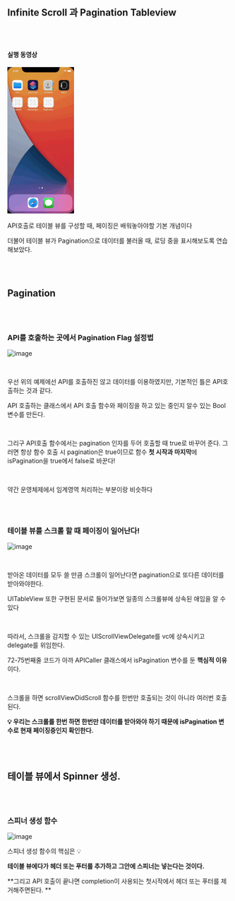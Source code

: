 ## Infinite Scroll 과 Pagination Tableview

</br>

</br>



#### 실행 동영상
<img src="https://github.com/Youngminah/iosStudyRecording/blob/main/gif/pagination.gif" title="auto gif" width="30%"/>




API호출로 테이블 뷰를 구성할 때, 페이징은 배워놓아야할 기본 개념이다

더불어 테이블 뷰가 Pagination으로 데이터를 불러올 때, 로딩 중을 표시해보도록 연습해보았다.

</br>

</br>

## Pagination

</br>

</br>

### API를 호출하는 곳에서 Pagination Flag 설정법

![image](https://user-images.githubusercontent.com/42762236/122684541-d9474a80-d240-11eb-8cd9-c968a8c61741.png)


</br>

우선 위의 예제에선 API를 호출하진 않고 데이터를 이용하였지만, 기본적인 틀은 API호출하는 것과 같다.

API 호출하는 클래스에서  API 호출 함수와 페이징을 하고 있는 중인지 알수 있는 Bool 변수를 만든다. 

</br>

그리구 API호출 함수에서는 pagination 인자를 두어 호출할 때  true로 바꾸어 준다. 그러면 항상 함수 호출 시 pagination은 true이므로 함수 **첫 시작과 마지막**에 isPagination을 true에서 false로 바꾼다! 

</br>

약간 운영체제에서 임계영역 처리하는 부분이랑 비슷하다

</br>

</br>



### 테이블 뷰를 스크롤 할 때 페이징이 일어난다!

![image](https://user-images.githubusercontent.com/42762236/122684521-c0d73000-d240-11eb-99d2-c199734d7fef.png)




</br>



받아온 데이터를 모두 쓸 만큼 스크롤이 일어난다면 pagination으로 또다른 데이터를 받아와야한다. 

UITableView 또한 구현된 문서로 들어가보면 일종의 스크롤뷰에 상속된 애임을 알 수 있다 

</br>

따라서, 스크롤을 감지할 수 있는 UIScrollViewDelegate를 vc에 상속시키고 delegate를 위임한다.

72-75번째줄 코드가 아까 APICaller 클래스에서 isPagination 변수를 둔 **핵심적 이유**이다.

</br>



스크롤을 하면 scrollViewDidScroll 함수를 한번만 호출되는 것이 아니라 여러번 호출된다. 

**💡 우리는 스크롤를 한번 하면 한번만 데이터를 받아와야 하기 때문에 isPagination 변수로 현재 페이징중인지 확인한다.**



</br>

</br>

## 테이블 뷰에서 Spinner 생성.



</br>

</br>

### 스피너 생성 함수

![image](https://user-images.githubusercontent.com/42762236/122684533-cf254c00-d240-11eb-81db-e9f73650f033.png)






스피너 생성 함수의 핵심은 💡

**테이블 뷰에다가 헤더 또는 푸터를 추가하고 그안에 스피너는 넣는다는 것이다.**

**그리고 API 호출이 끝나면 completion이 사용되는 첫시작에서 헤더 또는 푸터를 제거해주면된다. **

</br>

</br>
